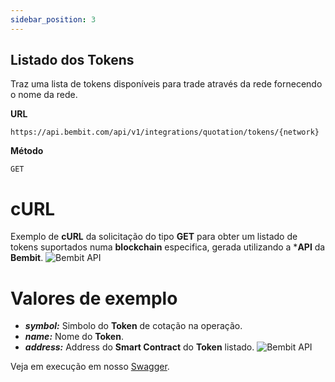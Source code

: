 ```yaml
---
sidebar_position: 3
---
```


## Listado dos Tokens

Traz uma lista de tokens disponíveis para trade através da rede fornecendo o nome da rede.

**URL**
```
https://api.bembit.com/api/v1/integrations/quotation/tokens/{network}
``` 

**Método**

```
GET
```

# cURL

Exemplo de **cURL** da solicitação do tipo **GET** para obter um listado de tokens suportados numa **blockchain** especifica, gerada utilizando a ***API** da **Bembit**.
![Bembit API](/img/bembit_api_tokens_by_network_curl.png "cURL")

# Valores de exemplo

- ***symbol:*** Simbolo do **Token** de cotação na operação.
- ***name:*** Nome do **Token**.
- ***address:*** Address do **Smart Contract** do **Token** listado.
![Bembit API](/img/bembit_api_tokens_by_network_example_values.png "cURL")


Veja em execução em nosso [Swagger](https://api.bembit.com/docs/#/Quotation/get_quotation_tokens__network_).